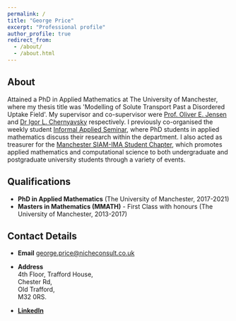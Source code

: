 ```yaml
---
permalink: /
title: "George Price"
excerpt: "Professional profile"
author_profile: true
redirect_from: 
  - /about/
  - /about.html
---
```


## About
Attained a PhD in Applied Mathematics at The University of Manchester, where my thesis title was 'Modelling of Solute Transport Past a Disordered Uptake Field'. My supervisor and co-supervisor were [Prof. Oliver E. Jensen](https://personalpages.manchester.ac.uk/staff/oliver.jensen/) and [Dr Igor L. Chernyavsky](http://math-biophys.info/wiki/) respectively. I previously co-organised the weekly student [Informal Applied Seminar](http://events.manchester.ac.uk/calendar/tag:ser-se-maths-appliedinformal/), where PhD students in applied mathematics discuss their research within the department. I also acted as treasurer for the [Manchester SIAM-IMA Student Chapter](https://www.maths.manchester.ac.uk/~siam/), which promotes applied mathematics and computational science to both undergraduate and postgraduate university students through a variety of events.

## Qualifications

- **PhD in Applied Mathematics** (The University of Manchester, 2017-2021)
- **Masters in Mathematics (MMATH)** - First Class with honours (The University of Manchester, 2013-2017)

## Contact Details

- **Email** george.price@nicheconsult.co.uk

- **Address** <br/>
4th Floor, Trafford House, <br/> 
Chester Rd, <br/> 
Old Trafford, <br/> 
M32 0RS.

- **[LinkedIn](https://uk.linkedin.com/in/gfprice)**
